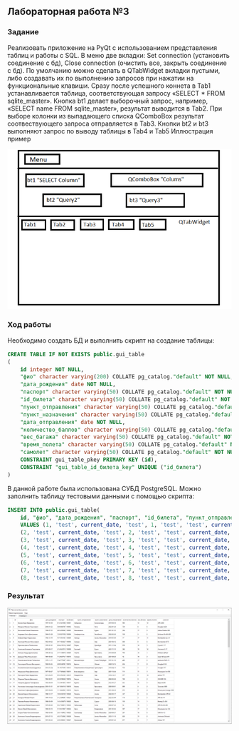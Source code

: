 ## Лабораторная работа №3

### Задание
Реализовать приложение на PyQt с использованием представления таблиц и работы с SQL.
В меню две вкладки: Set connection (установить соединение с бд), Close connection (очистить все, закрыть соединение с бд).
По умолчанию можно сделать в QTabWidget вкладки пустыми, либо создавать их по выполнению запросов при нажатии на функциональные клавиши.
Сразу после успешного коннета в Tab1 устанавливается таблица, соответствующая запросу «SELECT * FROM sqlite_master».
Кнопка bt1 делает выборочный запрос, например, «SELECT name FROM sqlite_master», результат выводится в Tab2.
При выборе колонки из выпадающего списка QComboBox результат соотвествующего запроса отправляется в Tab3.
Кнопки bt2 и bt3 выполняют запрос по выводу таблицы в Tab4 и Tab5
Иллюстрация пример

![img.png](img.png)

### Ход работы

Необходимо создать БД и выполнить скрипт на создание таблицы:

```sql
CREATE TABLE IF NOT EXISTS public.gui_table
(
    id integer NOT NULL,
    "фио" character varying(200) COLLATE pg_catalog."default" NOT NULL,
    "дата_рождения" date NOT NULL,
    "паспорт" character varying(50) COLLATE pg_catalog."default" NOT NULL,
    "id_билета" character varying(50) COLLATE pg_catalog."default" NOT NULL,
    "пункт_отправления" character varying(50) COLLATE pg_catalog."default" NOT NULL,
    "пункт_назначения" character varying(50) COLLATE pg_catalog."default" NOT NULL,
    "дата_отправления" date NOT NULL,
    "количество_баллов" character varying(50) COLLATE pg_catalog."default" NOT NULL,
    "вес_багажа" character varying(50) COLLATE pg_catalog."default" NOT NULL,
    "время_полета" character varying(50) COLLATE pg_catalog."default" NOT NULL,
    "самолет" character varying(50) COLLATE pg_catalog."default" NOT NULL,
    CONSTRAINT gui_table_pkey PRIMARY KEY (id),
    CONSTRAINT "gui_table_id_билета_key" UNIQUE ("id_билета")
)
```

В данной работе была использована СУБД PostgreSQL. Можно заполнить таблицу тестовыми данными с помощью скрипта:
```sql
INSERT INTO public.gui_table(
	id, "фио", "дата_рождения", "паспорт", "id_билета", "пункт_отправления", "пункт_назначения", "дата_отправления", "количество_баллов", "вес_багажа", "время_полета", "самолет")
	VALUES (1, 'test', current_date, 'test', 1, 'test', 'test', current_date, 1, 1, 'test', 'test'),
	(2, 'test', current_date, 'test', 2, 'test', 'test', current_date, 2, 1, 'test', 'test'),
	(3, 'test', current_date, 'test', 3, 'test', 'test', current_date, 3, 1, 'test', 'test'),
	(4, 'test', current_date, 'test', 4, 'test', 'test', current_date, 4, 1, 'test', 'test'),
	(5, 'test', current_date, 'test', 5, 'test', 'test', current_date, 5, 1, 'test', 'test'),
	(6, 'test', current_date, 'test', 6, 'test', 'test', current_date, 6, 1, 'test', 'test'),
	(7, 'test', current_date, 'test', 7, 'test', 'test', current_date, 7, 1, 'test', 'test'),
	(8, 'test', current_date, 'test', 8, 'test', 'test', current_date, 8, 1, 'test', 'test');
```

### Результат

![img_1.png](img_1.png)